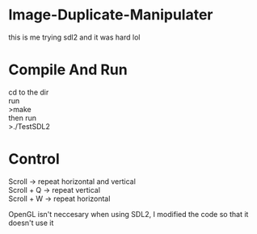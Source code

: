 # Image-Duplicate-Manipulater
this is me trying sdl2  and it was hard lol

# Compile And Run
cd to the dir\
run\
\>make\
then run\
\>./TestSDL2

# Control
Scroll -> repeat horizontal and vertical\
Scroll + Q -> repeat vertical\
Scroll + W -> repeat horizontal

OpenGL isn't neccesary when using SDL2, I modified the code so that it doesn't use it
